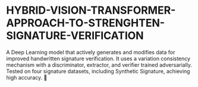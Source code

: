 # HYBRID-VISION-TRANSFORMER-APPROACH-TO-STRENGHTEN-SIGNATURE-VERIFICATION
A Deep Learning model that actively generates and modifies data for improved handwritten signature verification. It uses a variation consistency mechanism with a discriminator, extractor, and verifier trained adversarially. Tested on four signature datasets, including Synthetic Signature, achieving high accuracy. 🚀
